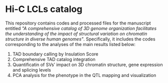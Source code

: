 # Hi-C LCLs catalog
This repository contains codes and processed files for the manuscript entitled *"A comprehensive catalog of 3D genome organization facilitates the understanding of the impact of structural variation on chromatin structure in diverse human genomes"*. Specifically, it includes the codes corresponding to the analyses of the main results listed below:

  1. TAD boundary calling by Insulation Score
  2. Comprehensive TAD catalog integration
  3. Quantificatin of SVs’ impact on 3D chromatin structure, gene expression and splicing levels
  4. PCA analysis for the phenotype in the QTL mapping and visualization
